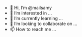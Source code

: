 - 👋 Hi, I’m @mailsamy
- 👀 I’m interested in ...
- 🌱 I’m currently learning ...
- 💞️ I’m looking to collaborate on ...
- 📫 How to reach me ...

<!---
mailsamy/mailsamy is a ✨ special ✨ repository because its `README.md` (this file) appears on your GitHub profile.
You can click the Preview link to take a look at your changes.
--->
